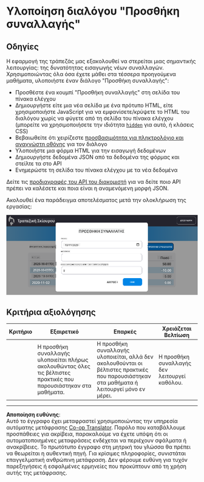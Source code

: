 <!--
CO_OP_TRANSLATOR_METADATA:
{
  "original_hash": "f23a868536c07da991b1d4e773161e25",
  "translation_date": "2025-08-26T23:12:39+00:00",
  "source_file": "7-bank-project/4-state-management/assignment.md",
  "language_code": "el"
}
-->
# Υλοποίηση διαλόγου "Προσθήκη συναλλαγής"

## Οδηγίες

Η εφαρμογή της τράπεζάς μας εξακολουθεί να στερείται μιας σημαντικής λειτουργίας: της δυνατότητας εισαγωγής νέων συναλλαγών. 
Χρησιμοποιώντας όλα όσα έχετε μάθει στα τέσσερα προηγούμενα μαθήματα, υλοποιήστε έναν διάλογο "Προσθήκη συναλλαγής":

- Προσθέστε ένα κουμπί "Προσθήκη συναλλαγής" στη σελίδα του πίνακα ελέγχου
- Δημιουργήστε είτε μια νέα σελίδα με ένα πρότυπο HTML, είτε χρησιμοποιήστε JavaScript για να εμφανίσετε/κρύψετε το HTML του διαλόγου χωρίς να φύγετε από τη σελίδα του πίνακα ελέγχου (μπορείτε να χρησιμοποιήσετε την ιδιότητα [`hidden`](https://developer.mozilla.org/docs/Web/HTML/Global_attributes/hidden) για αυτό, ή κλάσεις CSS)
- Βεβαιωθείτε ότι χειρίζεστε [προσβασιμότητα για πληκτρολόγιο και αναγνώστη οθόνης](https://developer.paciellogroup.com/blog/2018/06/the-current-state-of-modal-dialog-accessibility/) για τον διάλογο
- Υλοποιήστε μια φόρμα HTML για την εισαγωγή δεδομένων
- Δημιουργήστε δεδομένα JSON από τα δεδομένα της φόρμας και στείλτε τα στο API
- Ενημερώστε τη σελίδα του πίνακα ελέγχου με τα νέα δεδομένα

Δείτε τις [προδιαγραφές του API του διακομιστή](../api/README.md) για να δείτε ποιο API πρέπει να καλέσετε και ποια είναι η αναμενόμενη μορφή JSON.

Ακολουθεί ένα παράδειγμα αποτελέσματος μετά την ολοκλήρωση της εργασίας:

![Στιγμιότυπο οθόνης που δείχνει ένα παράδειγμα διαλόγου "Προσθήκη συναλλαγής"](../../../../translated_images/dialog.93bba104afeb79f12f65ebf8f521c5d64e179c40b791c49c242cf15f7e7fab15.el.png)

## Κριτήρια αξιολόγησης

| Κριτήριο | Εξαιρετικό                                                                                       | Επαρκές                                                                                                                | Χρειάζεται Βελτίωση                          |
| -------- | ------------------------------------------------------------------------------------------------ | ----------------------------------------------------------------------------------------------------------------------- | --------------------------------------------|
|          | Η προσθήκη συναλλαγής υλοποιείται πλήρως ακολουθώντας όλες τις βέλτιστες πρακτικές που παρουσιάστηκαν στα μαθήματα. | Η προσθήκη συναλλαγής υλοποιείται, αλλά δεν ακολουθούνται οι βέλτιστες πρακτικές που παρουσιάστηκαν στα μαθήματα ή λειτουργεί μόνο εν μέρει. | Η προσθήκη συναλλαγής δεν λειτουργεί καθόλου. |

---

**Αποποίηση ευθύνης**:  
Αυτό το έγγραφο έχει μεταφραστεί χρησιμοποιώντας την υπηρεσία αυτόματης μετάφρασης [Co-op Translator](https://github.com/Azure/co-op-translator). Παρόλο που καταβάλλουμε προσπάθειες για ακρίβεια, παρακαλούμε να έχετε υπόψη ότι οι αυτοματοποιημένες μεταφράσεις ενδέχεται να περιέχουν σφάλματα ή ανακρίβειες. Το πρωτότυπο έγγραφο στη μητρική του γλώσσα θα πρέπει να θεωρείται η αυθεντική πηγή. Για κρίσιμες πληροφορίες, συνιστάται επαγγελματική ανθρώπινη μετάφραση. Δεν φέρουμε ευθύνη για τυχόν παρεξηγήσεις ή εσφαλμένες ερμηνείες που προκύπτουν από τη χρήση αυτής της μετάφρασης.